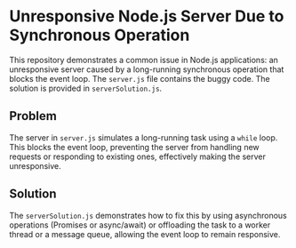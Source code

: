 # Unresponsive Node.js Server Due to Synchronous Operation

This repository demonstrates a common issue in Node.js applications: an unresponsive server caused by a long-running synchronous operation that blocks the event loop.  The `server.js` file contains the buggy code. The solution is provided in `serverSolution.js`.

## Problem

The server in `server.js` simulates a long-running task using a `while` loop.  This blocks the event loop, preventing the server from handling new requests or responding to existing ones, effectively making the server unresponsive. 

## Solution

The `serverSolution.js` demonstrates how to fix this by using asynchronous operations (Promises or async/await) or offloading the task to a worker thread or a message queue, allowing the event loop to remain responsive.